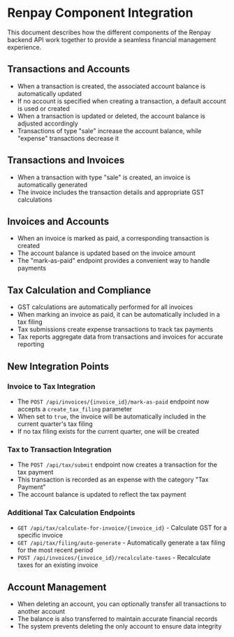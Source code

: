 # Renpay Component Integration

This document describes how the different components of the Renpay backend API work together to provide a seamless financial management experience.

## Transactions and Accounts

- When a transaction is created, the associated account balance is automatically updated
- If no account is specified when creating a transaction, a default account is used or created
- When a transaction is updated or deleted, the account balance is adjusted accordingly
- Transactions of type "sale" increase the account balance, while "expense" transactions decrease it

## Transactions and Invoices

- When a transaction with type "sale" is created, an invoice is automatically generated
- The invoice includes the transaction details and appropriate GST calculations

## Invoices and Accounts

- When an invoice is marked as paid, a corresponding transaction is created
- The account balance is updated based on the invoice amount
- The "mark-as-paid" endpoint provides a convenient way to handle payments

## Tax Calculation and Compliance

- GST calculations are automatically performed for all invoices
- When marking an invoice as paid, it can be automatically included in a tax filing
- Tax submissions create expense transactions to track tax payments
- Tax reports aggregate data from transactions and invoices for accurate reporting

## New Integration Points

### Invoice to Tax Integration

- The `POST /api/invoices/{invoice_id}/mark-as-paid` endpoint now accepts a `create_tax_filing` parameter
- When set to `true`, the invoice will be automatically included in the current quarter's tax filing
- If no tax filing exists for the current quarter, one will be created

### Tax to Transaction Integration

- The `POST /api/tax/submit` endpoint now creates a transaction for the tax payment
- This transaction is recorded as an expense with the category "Tax Payment"
- The account balance is updated to reflect the tax payment

### Additional Tax Calculation Endpoints

- `GET /api/tax/calculate-for-invoice/{invoice_id}` - Calculate GST for a specific invoice
- `GET /api/tax/filing/auto-generate` - Automatically generate a tax filing for the most recent period
- `POST /api/invoices/{invoice_id}/recalculate-taxes` - Recalculate taxes for an existing invoice

## Account Management

- When deleting an account, you can optionally transfer all transactions to another account
- The balance is also transferred to maintain accurate financial records
- The system prevents deleting the only account to ensure data integrity 
